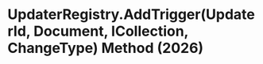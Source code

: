 # UpdaterRegistry.AddTrigger(UpdaterId, Document, ICollection<ElementId>, ChangeType) Method (2026)

﻿